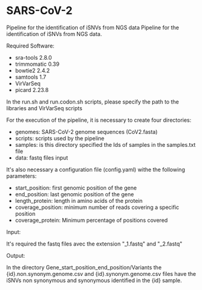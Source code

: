 # SARS-CoV-2
Pipeline for the identification of iSNVs from NGS data
Pipeline for the identification of iSNVs from NGS data.

Required Software:

- sra-tools 2.8.0
- trimmomatic 0.39
- bowtie2 2.4.2
- samtools 1.7
- VirVarSeq
- picard 2.23.8

In the run.sh and run.codon.sh scripts, please specify the path to the libraries and VirVarSeq scripts

For the execution of the pipeline, it is necessary to create four directories:

- genomes: SARS-CoV-2 genome sequences (CoV2.fasta)
- scripts: scripts used by the pipeline
- samples: is this directory specified the Ids of samples in the samples.txt file
- data: fastq files input

It's also necessary a configuration file (config.yaml) withe the following parameters:

- start_position: first genomic position of the gene
- end_position: last genomic position of the gene
- length_protein: length in amino acids of the protein
- coverage_position: minimum number of reads covering a specific position
- coverage_protein: Minimum percentage of positions covered


Input:

It's required the fastq files avec the extension "_1.fastq" and "_2.fastq"

Output:

In the directory Gene_start_position_end_position/Variants the {id}.non.synonym.genome.csv and {id}.synonym.genome.csv files have the iSNVs non synonymous and synonymous identified in the {id} sample.  

